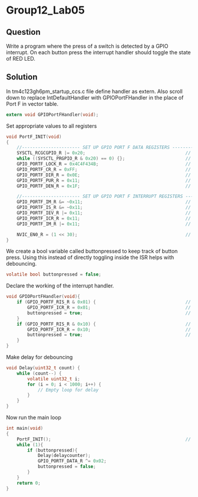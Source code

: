 # Group12_Lab05

## Question
Write a program where the press of a switch is detected by a GPIO interrupt. On each button press the interrupt handler should toggle the state of RED LED.

## Solution


In tm4c123gh6pm_startup_ccs.c file define handler as extern. Also scroll down to replace IntDefaultHandler with GPIOPortFHandler in the place of Port F in vector table.
```c
extern void GPIOPortFHandler(void);
```

Set appropriate values to all registers 
```c
void PortF_INIT(void)
{
    //---------------------- SET UP GPIO PORT F DATA REGISTERS -------------------------------
    SYSCTL_RCGCGPIO_R |= 0x20;                                      // This enables clock for the GPIO Port F Register
    while ((SYSCTL_PRGPIO_R & 0x20) == 0) {};                       // This waits till clock is enabled
    GPIO_PORTF_LOCK_R = 0x4C4F434B;                                 // This unlocks Port F for working
    GPIO_PORTF_CR_R = 0xFF;                                         // This allows changing control registers of specific GPIO pins
    GPIO_PORTF_DIR_R = 0x0E;                                        // This sets input or output for each pin
    GPIO_PORTF_PUR_R = 0x11;                                        // This sets pull up resistors for each pin
    GPIO_PORTF_DEN_R = 0x1F;                                        // This enables each pin

    //---------------------- SET UP GPIO PORT F INTERRUPT REGISTERS -------------------------------
    GPIO_PORTF_IM_R &= ~0x11;                                       // This sets mask so that control registers for interrupts can be changed
    GPIO_PORTF_IS_R &= ~0x11;                                       // This clears IS PF0, PF4 for enabling edge detection
    GPIO_PORTF_IEV_R |= 0x11;                                       // This sets IEV PF0, PF4 for rising edge detection
    GPIO_PORTF_ICR_R = 0x11;                                        // This sets ICR PF0, PF4 to clear interrupts for it
    GPIO_PORTF_IM_R |= 0x11;                                        // This un-masks the interrupts again

    NVIC_EN0_R = (1 << 30);                                         // This enables Port F interrupts from NVIC
}
```

We create a bool variable called buttonpressed to keep track of button press. Using this instead of directly toggling inside the ISR helps with debouncing.
```c
volatile bool buttonpressed = false;
```

Declare the working of the interrupt handler.
```c
void GPIOPortFHandler(void){
    if (GPIO_PORTF_RIS_R & 0x01) {                                  // This checks if interrupt came from PF0
        GPIO_PORTF_ICR_R = 0x01;                                    // This clears interrupt flag for PF0
        buttonpressed = true;                                       // This toggles data in Port F Pin 3
    }
    if (GPIO_PORTF_RIS_R & 0x10) {                                  // This checks if interrupt came from PF4
        GPIO_PORTF_ICR_R = 0x10;                                    // This clears interrupt flag for PF4
        buttonpressed = true;                                       // This toggles data in Port F Pin 3
    }
}
```

Make delay for debouncing
```c
void Delay(uint32_t count) {
    while (count--) {
        volatile uint32_t i;
        for (i = 0; i < 1000; i++) {
            // Empty loop for delay
        }
    }
}
```

Now run the main loop
```c
int main(void)
{
    PortF_INIT();                                                   // This calls Port F initialization
    while (1){
        if (buttonpressed){
            Delay(delaycounter);
            GPIO_PORTF_DATA_R ^= 0x02;
            buttonpressed = false;
        }
    }
	return 0;
}
```
